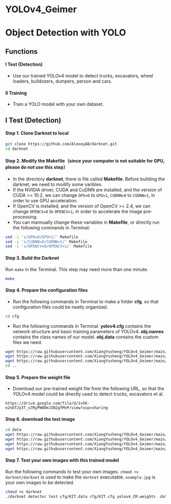 # YOLOv4_Geimer

# Object Detection with YOLO

## Functions
#### I Test (Detection)
- Use our trained YOLOv4 model to detect trucks, excavators, wheel loaders, bulldozers, dumpers, person and cars.
#### II Training
- Train a YOLO model with your own dataset.

## I Test (Detection)
#### Step 1. Clone Darknet to local
```sh
git clone https://github.com/AlexeyAB/darknet.git
cd darknet
```
#### Step 2. Modify the Makefile（since your computer is not suitable for GPU, please do not use this step）
- In the directory **darknet**, there is file called **Makefile**. Before building the darknet, we need to modify some varibles.
- If the NVIDIA driver, CUDA and CuDNN are installed, and the version of CUDA >= 10.2, we can change `GPU=0` to `GPU=1`, `CUDNN=0` to `CUDNN=1`, in order to use GPU acceleration.
- If OpenCV is installed, and the version of OpenCV >= 2.4, we can change `OPENCV=0` to `OPENCV=1`, in order to accelerate the image pre-processing.
- You can mannually change these variables in **Makefile**, or directly run the following commands in Terminal:
```sh
sed -i 's/GPU=0/GPU=1/' Makefile
sed -i 's/CUDNN=0/CUDNN=1/' Makefile
sed -i 's/OPENCV=0/OPENCV=1/' Makefile
```

#### Step 3. Build the Darknet
Run `make` in the Terminal. This step may need more than one minute.
```sh
make
```
#### Step 4. Prepare the configuration files
- Run the following commands in Terminal to make a folder **cfg**, so that configuration files could be neatly organized.
```sh
cd cfg
```
- Run the following commands in Terminal. **yolov4.cfg** contains the network structure and basic training parameters of YOLOv4. **obj.names** contains the class names of our model. **obj.data** contains the custom files we need.
```sh
wget https://raw.githubusercontent.com/XiangYusheng/YOLOv4_Geimer/main/KIT.cfg
wget https://raw.githubusercontent.com/XiangYusheng/YOLOv4_Geimer/main/KIT.names
wget https://raw.githubusercontent.com/XiangYusheng/YOLOv4_Geimer/main/KIT.data
cd ..
```

#### Step 5. Prepare the weight file
- Download our pre-trained weight file from the following URL, so that the YOLOv4 model could be directly used to detect trucks, excavators et al.
```
https://drive.google.com/file/d/1vhK-e2nDTJy3T_u7RyPW0DmJIN2gfMnP/view?usp=sharing
```

#### Step 6. download the test image
```sh
cd data
wget https://raw.githubusercontent.com/XiangYusheng/YOLOv4_Geimer/main/000001.jpg
wget https://raw.githubusercontent.com/XiangYusheng/YOLOv4_Geimer/main/0095.jpg
wget https://raw.githubusercontent.com/XiangYusheng/YOLOv4_Geimer/main/0049.jpg
wget https://raw.githubusercontent.com/XiangYusheng/YOLOv4_Geimer/main/0043.jpg
```

#### Step 7. Test your own images with this trained model
Run the following commands to test your own images. `chmod +x darknet/darknet` is used to make the `darknet` executable. `example.jpg` is your own images to be detected. 
```sh
chmod +x darknet
./darknet detector test cfg/KIT.data cfg/KIT.cfg yolov4_CM.weights  data/000001.jpg
```




